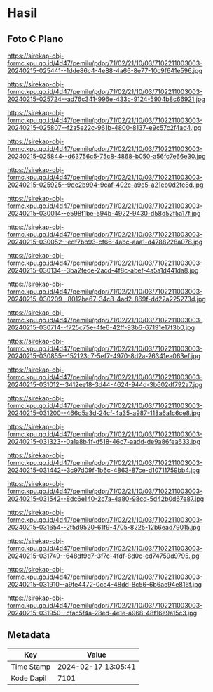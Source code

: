 # Hasil

## Foto C Plano

https://sirekap-obj-formc.kpu.go.id/4d47/pemilu/pdpr/71/02/21/10/03/7102211003003-20240215-025441--1dde86c4-4e88-4a66-8e77-10c9f641e596.jpg

https://sirekap-obj-formc.kpu.go.id/4d47/pemilu/pdpr/71/02/21/10/03/7102211003003-20240215-025724--ad76c341-996e-433c-9124-5904b8c66921.jpg

https://sirekap-obj-formc.kpu.go.id/4d47/pemilu/pdpr/71/02/21/10/03/7102211003003-20240215-025807--f2a5e22c-961b-4800-8137-e9c57c2f4ad4.jpg

https://sirekap-obj-formc.kpu.go.id/4d47/pemilu/pdpr/71/02/21/10/03/7102211003003-20240215-025844--d63756c5-75c8-4868-b050-a56fc7e66e30.jpg

https://sirekap-obj-formc.kpu.go.id/4d47/pemilu/pdpr/71/02/21/10/03/7102211003003-20240215-025925--9de2b994-9caf-402c-a9e5-a21eb0d2fe8d.jpg

https://sirekap-obj-formc.kpu.go.id/4d47/pemilu/pdpr/71/02/21/10/03/7102211003003-20240215-030014--e598f1be-594b-4922-9430-d58d52f5a17f.jpg

https://sirekap-obj-formc.kpu.go.id/4d47/pemilu/pdpr/71/02/21/10/03/7102211003003-20240215-030052--edf7bb93-cf66-4abc-aaa1-d4788228a078.jpg

https://sirekap-obj-formc.kpu.go.id/4d47/pemilu/pdpr/71/02/21/10/03/7102211003003-20240215-030134--3ba2fede-2acd-4f8c-abef-4a5a1d441da8.jpg

https://sirekap-obj-formc.kpu.go.id/4d47/pemilu/pdpr/71/02/21/10/03/7102211003003-20240215-030209--8012be67-34c8-4ad2-869f-dd22a225273d.jpg

https://sirekap-obj-formc.kpu.go.id/4d47/pemilu/pdpr/71/02/21/10/03/7102211003003-20240215-030714--f725c75e-4fe6-42ff-93b6-67191e17f3b0.jpg

https://sirekap-obj-formc.kpu.go.id/4d47/pemilu/pdpr/71/02/21/10/03/7102211003003-20240215-030855--152123c7-5ef7-4970-8d2a-26341ea063ef.jpg

https://sirekap-obj-formc.kpu.go.id/4d47/pemilu/pdpr/71/02/21/10/03/7102211003003-20240215-031012--3412ee18-3d44-4624-944d-3b602df792a7.jpg

https://sirekap-obj-formc.kpu.go.id/4d47/pemilu/pdpr/71/02/21/10/03/7102211003003-20240215-031200--466d5a3d-24cf-4a35-a987-118a6a1c6ce8.jpg

https://sirekap-obj-formc.kpu.go.id/4d47/pemilu/pdpr/71/02/21/10/03/7102211003003-20240215-031323--0a1a8b4f-d518-46c7-aadd-de9a86fea633.jpg

https://sirekap-obj-formc.kpu.go.id/4d47/pemilu/pdpr/71/02/21/10/03/7102211003003-20240215-031442--3c97d09f-1b6c-4863-87ce-d10711759bb4.jpg

https://sirekap-obj-formc.kpu.go.id/4d47/pemilu/pdpr/71/02/21/10/03/7102211003003-20240215-031542--8dc6e140-2c7a-4a80-98cd-5d42b0d67e87.jpg

https://sirekap-obj-formc.kpu.go.id/4d47/pemilu/pdpr/71/02/21/10/03/7102211003003-20240215-031654--2f5d9520-61f9-4705-8225-12b6ead79015.jpg

https://sirekap-obj-formc.kpu.go.id/4d47/pemilu/pdpr/71/02/21/10/03/7102211003003-20240215-031749--648df9d7-3f7c-4fdf-8d0c-ed74759d9795.jpg

https://sirekap-obj-formc.kpu.go.id/4d47/pemilu/pdpr/71/02/21/10/03/7102211003003-20240215-031910--a9fe4472-0cc4-48dd-8c56-6b6ae94e816f.jpg

https://sirekap-obj-formc.kpu.go.id/4d47/pemilu/pdpr/71/02/21/10/03/7102211003003-20240215-031950--cfac5f4a-28ed-4e1e-a968-48f16e9a15c3.jpg


## Metadata

| Key        | Value               |
| ---------- | ------------------- |
| Time Stamp | 2024-02-17 13:05:41 |
| Kode Dapil | 7101                |



